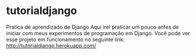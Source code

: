 tutorialdjango
==============

Pratica de aprendizado de Django
Aqui irei praticar um pouco antes de iniciar com meus experimentos de programação em Django.
Você pode ver esse projeto em funcionamento no seguinte link:
http://tutorialdjango.herokuapp.com/
